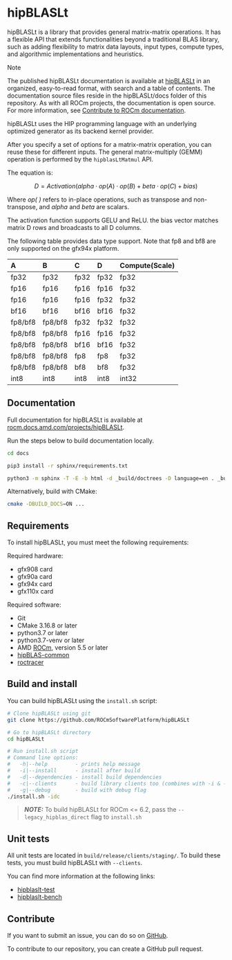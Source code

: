 # hipBLASLt

hipBLASLt is a library that provides general matrix-matrix operations. It has a flexible API that extends
functionalities beyond a traditional BLAS library, such as adding flexibility to matrix data layouts, input
types, compute types, and algorithmic implementations and heuristics.

> [!NOTE]
> The published hipBLASLt documentation is available at [hipBLASLt](https://rocm.docs.amd.com/projects/hipBLASLt/en/latest/index.html) in an organized, easy-to-read format, with search and a table of contents. The documentation source files reside in the hipBLASLt/docs folder of this repository. As with all ROCm projects, the documentation is open source. For more information, see [Contribute to ROCm documentation](https://rocm.docs.amd.com/en/latest/contribute/contributing.html).

hipBLASLt uses the HIP programming language with an underlying optimized generator as its backend
kernel provider.

After you specify a set of options for a matrix-matrix operation, you can reuse these for different
inputs. The general matrix-multiply (GEMM) operation is performed by the `hipblasLtMatmul` API.

The equation is:

```math
D = Activation(alpha \cdot op(A) \cdot op(B) + beta \cdot op(C) + bias)
```

Where *op( )* refers to in-place operations, such as transpose and non-transpose, and *alpha* and
*beta* are scalars.

The activation function supports GELU and ReLU. the bias vector matches matrix D rows and
broadcasts to all D columns.

The following table provides data type support. Note that fp8 and bf8 are only supported on the
gfx94x platform.

| A | B | C | D | Compute(Scale) |
| :--- | :--- | :--- | :--- | :--- |
| fp32  | fp32  | fp32  | fp32  | fp32  |
| fp16  | fp16  | fp16  | fp16  | fp32  |
| fp16  | fp16  | fp16  | fp32  | fp32  |
| bf16  | bf16  | bf16  | bf16  | fp32  |
| fp8/bf8  | fp8/bf8  | fp32   | fp32  | fp32  |
| fp8/bf8  | fp8/bf8  | fp16   | fp16  | fp32  |
| fp8/bf8  | fp8/bf8  | bf16   | bf16  | fp32  |
| fp8/bf8  | fp8/bf8  | fp8   | fp8  | fp32  |
| fp8/bf8  | fp8/bf8  | bf8   | bf8  | fp32  |
| int8  | int8 | int8  | int8  | int32 |

## Documentation

Full documentation for hipBLASLt is available at
[rocm.docs.amd.com/projects/hipBLASLt](https://rocm.docs.amd.com/projects/hipBLASLt/en/latest/index.html).

Run the steps below to build documentation locally.

```bash
cd docs

pip3 install -r sphinx/requirements.txt

python3 -m sphinx -T -E -b html -d _build/doctrees -D language=en . _build/html
```

Alternatively, build with CMake:

```bash
cmake -DBUILD_DOCS=ON ...
```


## Requirements

To install hipBLASLt, you must meet the following requirements:

Required hardware:

* gfx908 card
* gfx90a card
* gfx94x card
* gfx110x card

Required software:

* Git
* CMake 3.16.8 or later
* python3.7 or later
* python3.7-venv or later
* AMD [ROCm](https://github.com/RadeonOpenCompute/ROCm), version 5.5 or later
* [hipBLAS-common](https://github.com/ROCm/hipBLAS-common)
* [roctracer](https://github.com/ROCm/roctracer)

## Build and install

You can build hipBLASLt using the `install.sh` script:

```bash
# Clone hipBLASLt using git
git clone https://github.com/ROCmSoftwarePlatform/hipBLASLt

# Go to hipBLASLt directory
cd hipBLASLt

# Run install.sh script
# Command line options:
#   -h|--help         - prints help message
#   -i|--install      - install after build
#   -d|--dependencies - install build dependencies
#   -c|--clients      - build library clients too (combines with -i & -d)
#   -g|--debug        - build with debug flag
./install.sh -idc
```

> **_NOTE:_**  To build hipBLASLt for ROCm <= 6.2, pass the `--legacy_hipblas_direct` flag to `install.sh`

## Unit tests

All unit tests are located in `build/release/clients/staging/`. To build these tests, you must build
hipBLASLt with `--clients`.

You can find more information at the following links:

* [hipblaslt-test](clients/gtest/README.md)
* [hipblaslt-bench](clients/benchmarks/README.md)

## Contribute

If you want to submit an issue, you can do so on
[GitHub](https://github.com/ROCmSoftwarePlatform/hipBLASLt/issues).

To contribute to our repository, you can create a GitHub pull request.
